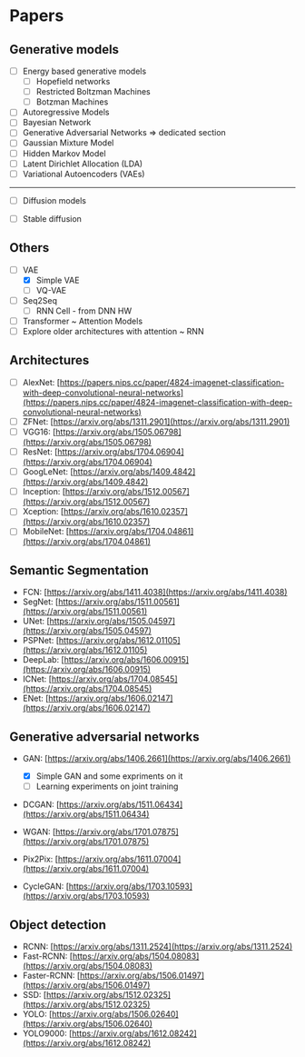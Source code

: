 # Papers



## Generative models
- [ ] Energy based generative models
    - [ ] Hopefield networks
    - [ ] Restricted Boltzman Machines
    - [ ] Botzman Machines
- [ ] Autoregressive Models
- [ ] Bayesian Network
- [ ] Generative Adversarial Networks => dedicated section
- [ ] Gaussian Mixture Model
- [ ] Hidden Markov Model
- [ ] Latent Dirichlet Allocation (LDA)
- [ ] Variational Autoencoders (VAEs)

---
- [ ] Diffusion models
- [ ] Stable diffusion


## Others
- [ ] VAE
    - [x] Simple VAE
    - [ ] VQ-VAE
- [ ] Seq2Seq
    - [ ] RNN Cell - from DNN HW
- [ ] Transformer ~ Attention Models
- [ ] Explore older architectures with attention ~ RNN   

## Architectures

- [ ] AlexNet: [https://papers.nips.cc/paper/4824-imagenet-classification-with-deep-convolutional-neural-networks](https://papers.nips.cc/paper/4824-imagenet-classification-with-deep-convolutional-neural-networks)
- [ ] ZFNet: [https://arxiv.org/abs/1311.2901](https://arxiv.org/abs/1311.2901)
- [ ] VGG16: [https://arxiv.org/abs/1505.06798](https://arxiv.org/abs/1505.06798)
- [ ] ResNet: [https://arxiv.org/abs/1704.06904](https://arxiv.org/abs/1704.06904)
- [ ] GoogLeNet: [https://arxiv.org/abs/1409.4842](https://arxiv.org/abs/1409.4842)
- [ ] Inception: [https://arxiv.org/abs/1512.00567](https://arxiv.org/abs/1512.00567)
- [ ] Xception: [https://arxiv.org/abs/1610.02357](https://arxiv.org/abs/1610.02357)
- [ ] MobileNet: [https://arxiv.org/abs/1704.04861](https://arxiv.org/abs/1704.04861)

## Semantic Segmentation

- FCN: [https://arxiv.org/abs/1411.4038](https://arxiv.org/abs/1411.4038)
- SegNet: [https://arxiv.org/abs/1511.00561](https://arxiv.org/abs/1511.00561)
- UNet: [https://arxiv.org/abs/1505.04597](https://arxiv.org/abs/1505.04597)
- PSPNet: [https://arxiv.org/abs/1612.01105](https://arxiv.org/abs/1612.01105)
- DeepLab: [https://arxiv.org/abs/1606.00915](https://arxiv.org/abs/1606.00915)
- ICNet: [https://arxiv.org/abs/1704.08545](https://arxiv.org/abs/1704.08545)
- ENet: [https://arxiv.org/abs/1606.02147](https://arxiv.org/abs/1606.02147)

## Generative adversarial networks

- GAN: [https://arxiv.org/abs/1406.2661](https://arxiv.org/abs/1406.2661)

    - [x] Simple GAN and some expriments on it
    - [ ] Learning experiments on joint training 

- DCGAN: [https://arxiv.org/abs/1511.06434](https://arxiv.org/abs/1511.06434)
- WGAN: [https://arxiv.org/abs/1701.07875](https://arxiv.org/abs/1701.07875)
- Pix2Pix: [https://arxiv.org/abs/1611.07004](https://arxiv.org/abs/1611.07004)
- CycleGAN: [https://arxiv.org/abs/1703.10593](https://arxiv.org/abs/1703.10593)

## Object detection

- RCNN: [https://arxiv.org/abs/1311.2524](https://arxiv.org/abs/1311.2524)
- Fast-RCNN: [https://arxiv.org/abs/1504.08083](https://arxiv.org/abs/1504.08083)
- Faster-RCNN: [https://arxiv.org/abs/1506.01497](https://arxiv.org/abs/1506.01497)
- SSD: [https://arxiv.org/abs/1512.02325](https://arxiv.org/abs/1512.02325)
- YOLO: [https://arxiv.org/abs/1506.02640](https://arxiv.org/abs/1506.02640)
- YOLO9000: [https://arxiv.org/abs/1612.08242](https://arxiv.org/abs/1612.08242)